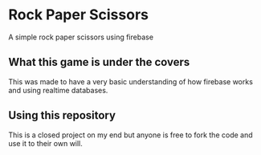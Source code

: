 # Rock Paper Scissors

A simple rock paper scissors using firebase

## What this game is under the covers

This was made to have a very basic understanding of how firebase works and using realtime databases.

## Using this repository

This is a closed project on my end but anyone is free to fork the code and use it to their own will. 